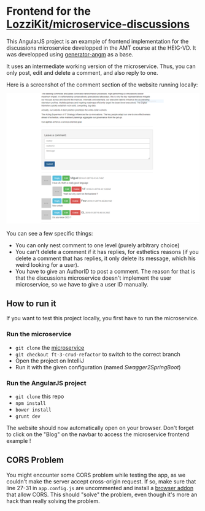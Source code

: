 # Frontend for the [LozziKit/microservice-discussions](https://github.com/LozziKit/microservice-discussions/tree/ft-3-crud-refactor)

This AngularJS project is an example of frontend implementation for the discussions microservice developped in the AMT course at the HEIG-VD. It was developped using [generator-angm](https://github.com/newaeonweb/generator-angm) as a base.

It uses an intermediate working version of the microservice. Thus, you can only post, edit and delete a comment, and also reply to one.

Here is a screenshot of the comment section of the website running locally:

![Screenshot of the comment section](/images/screenshot.PNG "Comment section")

You can see a few specific things:
* You can only nest comment to one level (purely arbitrary choice)
* You can't delete a comment if it has replies, for esthetics reasons (if you delete a comment that has replies, it only delete its message, which his weird looking for a user).
* You have to give an AuthorID to post a comment. The reason for that is that the discussions microservice doesn't implement the user microservice, so we have to give a user ID manually.

## How to run it
If you want to test this project locally, you first have to run the microservice.

### Run the microservice
* `git clone` the [microservice](https://github.com/LozziKit/microservice-discussions)
* `git checkout ft-3-crud-refactor` to switch to the correct branch
* Open the project on IntelliJ
* Run it with the given configuration (named *Swagger2SpringBoot*)

### Run the AngularJS project
* `git clone` this repo
* `npm install`
* `bower install`
* `grunt dev`

The website should now automatically open on your browser. Don't forget to click on the "Blog" on the navbar to access the microservice frontend example !

## CORS Problem
You might encounter some CORS problem while testing the app, as we couldn't make the server accept cross-origin request. If so, make sure that line 27-31 in `app.config.js` are uncommented and install a [browser addon](https://chrome.google.com/webstore/detail/allow-control-allow-origi/nlfbmbojpeacfghkpbjhddihlkkiljbi) that allow CORS. This should "solve" the problem, even though it's more an hack than really solving the problem.